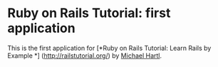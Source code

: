# Ruby on Rails Tutorial: first application

This is the first application for
[*Ruby on Rails Tutorial: Learn Rails by Example *] (http://railstutorial.org/)
by [Michael Hartl](http://michaelhartl.com).
